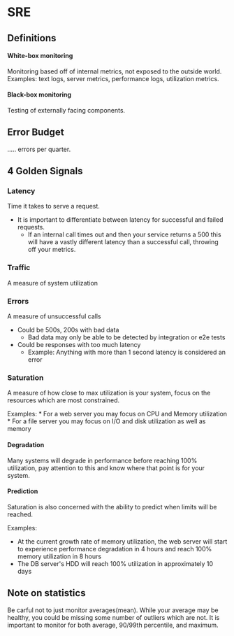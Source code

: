 # SRE



## Definitions

#### White-box monitoring

Monitoring based off of internal metrics, not exposed to the outside world. Examples: text logs, server metrics, performance logs, utilization metrics. 

#### Black-box monitoring

Testing of externally facing components.

## Error Budget

..... errors per quarter.

## 4 Golden Signals

### Latency

Time it takes to serve a request. 

* It is important to differentiate between latency for successful and failed requests. 
  * If an internal call times out and then your service returns a 500 this will have a vastly different latency than a successful call, throwing off your metrics. 

### Traffic

A measure of system utilization

### Errors

A measure of unsuccessful calls

* Could be 500s, 200s with bad data
    * Bad data may only be able to be detected by integration or e2e tests
* Could be responses with too much latency
    * Example: Anything with more than 1 second latency is considered an error

### Saturation

A measure of how close to max utilization is your system, focus on the resources which are most constrained. 

Examples: 
    * For a web server you may focus on CPU and Memory utilization
    * For a file server you may focus on I/O and disk utilization as well as memory

#### Degradation

Many systems will degrade in performance before reaching 100% utilization, pay attention to this and know where that point is for your system.

#### Prediction 

Saturation is also concerned with the ability to predict when limits will be reached.

Examples:
* At the current growth rate of memory utilization, the web server will start to experience performance degradation in 4 hours and reach 100% memory utilization in 8 hours
* The DB server's HDD will reach 100% utilization in approximately 10 days


## Note on statistics

Be carful not to just monitor averages(mean). While your average may be healthy, you could be missing some number of outliers which are not. It is important to monitor for both average, 90/99th percentile, and maximum. 